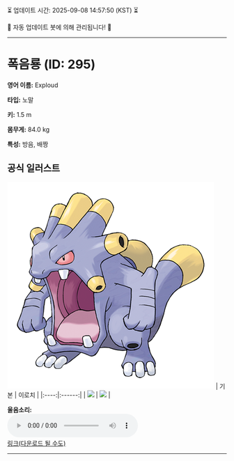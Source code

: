
⏳ 업데이트 시간: 2025-09-08 14:57:50 (KST) ⏳

🤖 자동 업데이트 봇에 의해 관리됩니다! 🤖

---

# 폭음룡 (ID: 295)
**영어 이름:** Exploud

**타입:** 노말

**키:** 1.5 m

**몸무게:** 84.0 kg

**특성:** 방음, 배짱

## 공식 일러스트
![](https://raw.githubusercontent.com/PokeAPI/sprites/master/sprites/pokemon/other/official-artwork/295.png)
| 기본 | 이로치 |
|:----:|:------:|
| <img src="http://play.pokemonshowdown.com/sprites/ani/exploud.gif" width="200"> | <img src="http://play.pokemonshowdown.com/sprites/ani-shiny/exploud.gif" width="200"> |

**울음소리:**<br><audio controls src="https://raw.githubusercontent.com/PokeAPI/cries/main/cries/pokemon/latest/295.ogg"></audio><br> [링크(다운로드 될 수도)](https://raw.githubusercontent.com/PokeAPI/cries/main/cries/pokemon/latest/295.ogg)


---
